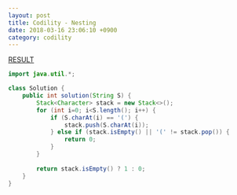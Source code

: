 ```yaml
---
layout: post
title: Codility - Nesting
date: 2018-03-16 23:06:10 +0900
category: codility
---
```


[RESULT](https://app.codility.com/demo/results/trainingMQQCGV-Y5A)

```java
import java.util.*;

class Solution {
    public int solution(String S) {
        Stack<Character> stack = new Stack<>();
        for (int i=0; i<S.length(); i++) {
            if (S.charAt(i) == '(') {
                stack.push(S.charAt(i));
            } else if (stack.isEmpty() || '(' != stack.pop()) {
                return 0;
            }
        }
        
        return stack.isEmpty() ? 1 : 0;
    }
}
```
